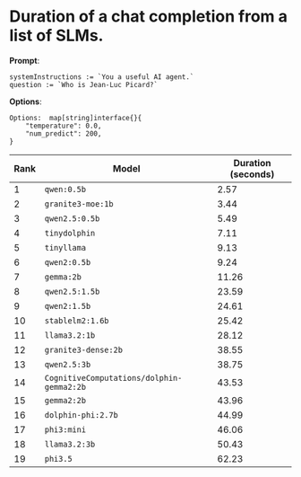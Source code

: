 # Duration of a chat completion from a list of SLMs.

**Prompt**:

```golang
systemInstructions := `You a useful AI agent.`
question := `Who is Jean-Luc Picard?`
```

**Options**:

```golang
Options:  map[string]interface{}{
    "temperature": 0.0,
    "num_predict": 200,
}
```

| Rank | Model | Duration (seconds) |
|------|--------|------------------|
| 1 | `qwen:0.5b` | 2.57 |
| 2 | `granite3-moe:1b` | 3.44 |
| 3 | `qwen2.5:0.5b` | 5.49 |
| 4 | `tinydolphin` | 7.11 |
| 5 | `tinyllama` | 9.13 |
| 6 | `qwen2:0.5b` | 9.24 |
| 7 | `gemma:2b` | 11.26 |
| 8 | `qwen2.5:1.5b` | 23.59 |
| 9 | `qwen2:1.5b` | 24.61 |
| 10 | `stablelm2:1.6b` | 25.42 |
| 11 | `llama3.2:1b` | 28.12 |
| 12 | `granite3-dense:2b` | 38.55 |
| 13 | `qwen2.5:3b` | 38.75 |
| 14 | `CognitiveComputations/dolphin-gemma2:2b` | 43.53 |
| 15 | `gemma2:2b` | 43.96 |
| 16 | `dolphin-phi:2.7b` | 44.99 |
| 17 | `phi3:mini` | 46.06 |
| 18 | `llama3.2:3b` | 50.43 |
| 19 | `phi3.5` | 62.23 |
